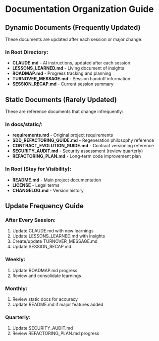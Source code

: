 # Documentation Organization Guide

## Dynamic Documents (Frequently Updated)
These documents are updated after each session or major change:

### In Root Directory:
- **CLAUDE.md** - AI instructions, updated after each session
- **LESSONS_LEARNED.md** - Living document of insights
- **ROADMAP.md** - Progress tracking and planning
- **TURNOVER_MESSAGE.md** - Session handoff information
- **SESSION_RECAP.md** - Current session summary

## Static Documents (Rarely Updated)
These are reference documents that change infrequently:

### In docs/static/:
- **requirements.md** - Original project requirements
- **SDD_REFACTORING_GUIDE.md** - Regeneration philosophy reference
- **CONTRACT_EVOLUTION_GUIDE.md** - Contract versioning reference
- **SECURITY_AUDIT.md** - Security assessment (review quarterly)
- **REFACTORING_PLAN.md** - Long-term code improvement plan

### In Root (Stay for Visibility):
- **README.md** - Main project documentation
- **LICENSE** - Legal terms
- **CHANGELOG.md** - Version history

## Update Frequency Guide

### After Every Session:
1. Update CLAUDE.md with new learnings
2. Update LESSONS_LEARNED.md with insights
3. Create/update TURNOVER_MESSAGE.md
4. Update SESSION_RECAP.md

### Weekly:
1. Update ROADMAP.md progress
2. Review and consolidate learnings

### Monthly:
1. Review static docs for accuracy
2. Update README.md if major features added

### Quarterly:
1. Update SECURITY_AUDIT.md
2. Review REFACTORING_PLAN.md progress